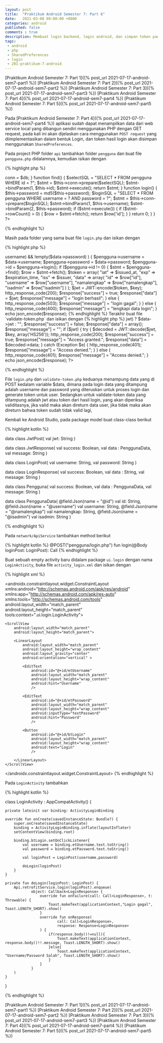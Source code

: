 ```yaml
---
layout: post
title:  "Praktikum Android Semester 7: Part 6"
date:   2021-03-08 09:00:00 +0800
categories: android
published: false
comments : true
description: Membuat login backend, login android, dan simpan token pada SharedPreferences
tags: 
 - android
 - php
 - SharedPreferences
 - login
 - 201-praktikum-7-android
---
```


[Praktikum Android Semester 7: Part 1]({% post_url 2021-07-17-android-sem7-part1 %})
[Praktikum Android Semester 7: Part 2]({% post_url 2021-07-17-android-sem7-part2 %})
[Praktikum Android Semester 7: Part 3]({% post_url 2021-07-17-android-sem7-part3 %})
[Praktikum Android Semester 7: Part 4]({% post_url 2021-07-17-android-sem7-part4 %})
[Praktikum Android Semester 7: Part 5]({% post_url 2021-07-17-android-sem7-part5 %})

Pada [Praktikum Android Semester 7: Part 4]({% post_url 2021-07-17-android-sem7-part4 %}) aplikasi sudah dapat menampilkan data dari web service local yang dibangun sendiri menggunakan PHP dengan GET request, pada kali ini akan dijelaskan cara menggunakan `POST request` yang diimplementasikan dalam bentuk Login, dan token hasil login akan disimpan menggunakan `SharedPreferences`.

Pada project PHP folder `api` tambahkan folder `pengguna` dan buat file `pengguna.php` didalamnya, kemudian isikan dengan

{% highlight  php %}
<?php
class Pengguna
{

  private $conn;
  public $id;
  public $username;
  public $password;
  public $namalengkap;
  public $isadmin;

  public function __construct($db)
  {
    $this->conn = $db;
  }

    function find()
    {
        $selectSQL = "SELECT * FROM pengguna WHERE id = ?";
        $stmt = $this->conn->prepare($selectSQL);
        $stmt->bindParam(1, $this->id);
        $stmt->execute();

        return $stmt;
    }

    function login()
    {

        $this->password = md5($this->password);

        $loginSQL = "SELECT * FROM pengguna WHERE username = ? AND password = ?";
        $stmt = $this->conn->prepare($loginSQL);
        $stmt->bindParam(1, $this->username);
        $stmt->bindParam(2, $this->password);
        if ($stmt->execute()) {
            if ($stmt->rowCount() > 0) {
                $row = $stmt->fetch();
                return $row['id'];
            }
        }

        return 0;
    }

}
?>
{% endhighlight %}

Masih pada folder yang sama buat file `login.php` dan isikan dengan

{% highlight  php %}
<?php
include_once "../../config/api-header.php";
include_once "pengguna.php";

include_once '../../config/api-core.php';
include_once '../../config/php-jwt-master/src/BeforeValidException.php';
include_once '../../config/php-jwt-master/src/ExpiredException.php';
include_once '../../config/php-jwt-master/src/SignatureInvalidException.php';
include_once '../../config/php-jwt-master/src/JWT.php';

use \Firebase\JWT\JWT;

$pengguna = new Pengguna($db);
$data = json_decode(file_get_contents("php://input"));

$response["success"] = false;
$response["data"] = array();
$response["message"] = "";

if (
    !empty($data->username) &&
    !empty($data->password)
) {
    $pengguna->username = $data->username;
    $pengguna->password = $data->password;
    $pengguna->id = $pengguna->login();
    if ($pengguna->id != 0) {

        $stmt = $pengguna->find();
        $row = $stmt->fetch();
        $token = array(
            "iat" => $issued_at,
            "exp" => $expiration_time,
            "iss" => $issuer,
            "data" => array(
                "id" => $row["id"],
                "username" => $row["username"],
                "namalengkap" => $row["namalengkap"],
                "isadmin" => $row["isadmin"]
            )
        );

        $jwt = JWT::encode($token, $key);

        http_response_code(200);
        $response["success"] = true;
        $response["data"] = $jwt;
        $response["message"] = "login berhasil";
    } else {
        http_response_code(503);
        $response["message"] = "login gagal";
    }
} else {

    http_response_code(400);
    $response["message"] = "lengkapi data login";
}
echo json_encode($response);
{% endhighlight %}

Terakhir buat file `validate-token.php` dan isikan dengan

{% highlight  php %}

<?php
include_once "../../config/api-header.php";
include_once "pengguna.php";

include_once '../../config/api-core.php';
include_once '../../config/php-jwt-master/src/BeforeValidException.php';
include_once '../../config/php-jwt-master/src/ExpiredException.php';
include_once '../../config/php-jwt-master/src/SignatureInvalidException.php';
include_once '../../config/php-jwt-master/src/JWT.php';

use \Firebase\JWT\JWT;

$pengguna = new Pengguna($db);
$data = json_decode(file_get_contents("php://input"));
$jwt = isset($data->jwt) ? $data->jwt : "";

$response["success"] = false;
$response["data"] = array();
$response["message"] = "";

if ($jwt) {
    try {
        $decoded = JWT::decode($jwt, $key, array('HS256'));

        http_response_code(200);
        $response["success"] = true;
        $response["message"] = "Access granted.";
        $response["data"] = $decoded->data;
    } catch (Exception $e) {
        http_response_code(401);
        $response["message"] = "Access denied.";
    }
} else {
    http_response_code(401);
    $response["message"] = "Access denied.";
}
echo json_encode($response);
?>
{% endhighlight %}

File `login.php` dan `validate-token.php` keduanya menampung data yang di POST kedalam variable $data, dimana pada login data yang ditampung adalah username dan password yang diteruskan untuk proses login dan generate token untuk user. Sedangkan untuk validate-token data yang ditampung adalah jwt atau token dari hasil login, yang akan diperiksa validitasnya, jika valid maka akan direturn data user, jika tidak maka akan direturn bahwa token sudah tidak valid lagi,

Kembali ke Android Studio, pada package model buat class-class berikut

{% highlight  kotlin %}

data class JwtPost(
        val jwt: String
)

data class JwtResponse(
        val success: Boolean,
        val data : PenggunaData,
        val message: String
)

data class LoginPost(
        val username: String,
        val password: String
)

data class LoginResponse(
        val success: Boolean,
        val data : String,
        val message: String
)

data class Pengguna(
    val success: Boolean,
    val data : PenggunaData,
    val message: String
)

data class PenggunaData(
        @field:Json(name = "@id")
        val id: String,
        @field:Json(name = "@username")
        val username: String,
        @field:Json(name = "@namalengkap")
        val namalengkap: String,
        @field:Json(name = "@isadmin")
        val isadmin: String
)

{% endhighlight %}

Pada `network/ApiService` tambahkan method berikut

{% highlight  kotlin %}
@POST("pengguna/login.php")
fun login(@Body loginPost: LoginPost): Call<LoginResponse>
{% endhighlight %}

Buat sebuah empty activity baru didalam package `ui.login` dengan nama `LoginActivity`, buka file `activity_login.xml` dan isikan dengan

{% highlight  xml %}
<?xml version="1.0" encoding="utf-8"?>
<androidx.constraintlayout.widget.ConstraintLayout xmlns:android="http://schemas.android.com/apk/res/android"
    xmlns:app="http://schemas.android.com/apk/res-auto"
    xmlns:tools="http://schemas.android.com/tools"
    android:layout_width="match_parent"
    android:layout_height="match_parent"
    tools:context=".ui.login.LoginActivity">

    <ScrollView
        android:layout_width="match_parent"
        android:layout_height="match_parent">

        <LinearLayout
            android:layout_width="match_parent"
            android:layout_height="wrap_content"
            android:layout_gravity="center"
            android:orientation="vertical" >

            <EditText
                android:id="@+id/etUsername"
                android:layout_width="match_parent"
                android:layout_height="wrap_content"
                android:hint="Username"
                />

            <EditText
                android:id="@+id/etPassword"
                android:layout_width="match_parent"
                android:layout_height="wrap_content"
                android:inputType="textPassword"
                android:hint="Password"
                />

            <Button
                android:id="@+id/btLogin"
                android:layout_width="match_parent"
                android:layout_height="wrap_content"
                android:text="Login"
                />

        </LinearLayout>
    </ScrollView>
</androidx.constraintlayout.widget.ConstraintLayout>
{% endhighlight %}

Pada `LoginActivity` tambahkan

{% highlight  kotlin %}

class LoginActivity : AppCompatActivity() {

    private lateinit var binding: ActivityLoginBinding

    override fun onCreate(savedInstanceState: Bundle?) {
        super.onCreate(savedInstanceState)
        binding = ActivityLoginBinding.inflate(layoutInflater)
        setContentView(binding.root)

        binding.btLogin.setOnClickListener{
            val username = binding.etUsername.text.toString()
            val password = binding.etPassword.text.toString()

            val loginPost = LoginPost(username,password)

            doLogin(loginPost)
        }
    }

    private fun doLogin(loginPost: LoginPost) {
        Api.retrofitService.login(loginPost).enqueue(
                object: Callback<LoginResponse> {
                    override fun onFailure(call: Call<LoginResponse>, t: Throwable) {
                        Toast.makeText(applicationContext,"Login gagal", Toast.LENGTH_SHORT).show()
                    }
                    override fun onResponse(
                            call: Call<LoginResponse>,
                            response: Response<LoginResponse>
                    ) {
                        if(response.body()!=null){
                            Toast.makeText(applicationContext, response.body()!!.message, Toast.LENGTH_SHORT).show()
                        }else{
                            Toast.makeText(applicationContext, "Username/Password Salah", Toast.LENGTH_SHORT).show()
                        }
                    }
                }
        )
    }
}

{% endhighlight %}



[Praktikum Android Semester 7: Part 1]({% post_url 2021-07-17-android-sem7-part1 %})
[Praktikum Android Semester 7: Part 2]({% post_url 2021-07-17-android-sem7-part2 %})
[Praktikum Android Semester 7: Part 3]({% post_url 2021-07-17-android-sem7-part3 %})
[Praktikum Android Semester 7: Part 4]({% post_url 2021-07-17-android-sem7-part4 %})
[Praktikum Android Semester 7: Part 5]({% post_url 2021-07-17-android-sem7-part5 %})